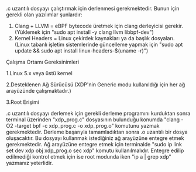 .c uzantılı dosyayı çalıştırmak için derlenmesi gerekmektedir. Bunun için gerekli olan yazılımlar şunlardır:

1. Clang + LLVM = eBPF bytecode üretmek için clang derleyicisi gerekir. (Yüklemek için "sudo apt install -y clang llvm libbpf-dev")
2. Kernel Headers = Linux çekirdek kaynakları ya da başlık dosyaları. (Linux tabanlı işletim sistemlerinde güncelleme yapmak için "sudo apt update && sudo apt install linux-headers-$(uname -r)")

Çalışma Ortamı Gereksinimleri

1.Linux 5.x veya üstü kernel 

2.Desteklenen Ağ Sürücüsü (XDP'nin Generic modu kullanıldığı için her ağ arayüzünde çalışmaktadır.)

3.Root Erişimi

.c uzantılı dosyayı derlemek için gerekli derleme programını kurduktan sonra terminal üzerinden "xdp_prog.c" dosyasının bulunduğu konumda "clang -O2 -target bpf -c xdp_prog.c -o xdp_prog.o" komutunu yazmak gerekmektedir.
Derleme başarıyla tamamladıktan sonra .o uzantılı bir dosya oluşacaktır. Bu dosyayı kullanmak istediğiniz ağ arayüzüne entegre etmek gerekmektedir. Ağ arayüzüne entegre etmek için terminalde "sudo ip link set dev <arayuz> xdp obj xdp_prog.o sec xdp" komutu kullanılmalıdır. Entegre edilip edilmediği kontrol etmek için ise root modunda iken "ip a | grep xdp" yazmanız yeterlidir.




